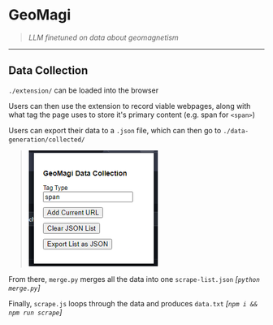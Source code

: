 # GeoMagi

> *LLM finetuned on data about geomagnetism*

---

## Data Collection

`./extension/` can be loaded into the browser

Users can then use the extension to record viable webpages, along with what tag the page uses to store it's primary content (e.g. span for `<span>`)

Users can export their data to a `.json` file, which can then go to `./data-generation/collected/`

> ![](assets/geomagi-sample.png)

From there, `merge.py` merges all the data into one `scrape-list.json` *[`python merge.py`]*

Finally, `scrape.js` loops through the data and produces `data.txt` *[`npm i && npm run scrape`]*

